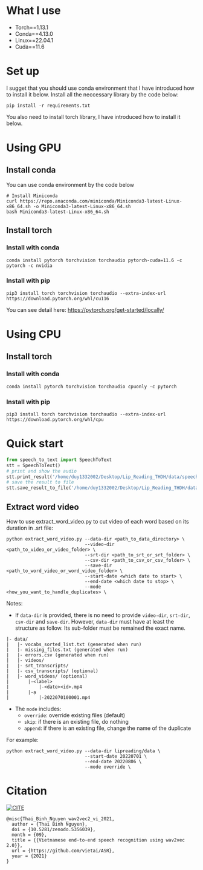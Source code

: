 # What I use
- Torch==1.13.1
- Conda==4.13.0
- Linux==22.04.1
- Cuda==11.6
# Set up
I sugget that you should use conda environment that I have introduced how to install it below.
Install all the neccessary library by the code below:
```
pip install -r requirements.txt
```
You also need to install torch library, I have introduced how to install it below.
# Using GPU
## Install conda
You can use conda environment by the code below
```
# Install Miniconda
curl https://repo.anaconda.com/miniconda/Miniconda3-latest-Linux-x86_64.sh -o Miniconda3-latest-Linux-x86_64.sh
bash Miniconda3-latest-Linux-x86_64.sh
```
## Install torch
### Install with conda
```
conda install pytorch torchvision torchaudio pytorch-cuda=11.6 -c pytorch -c nvidia
```
### Install with pip
```
pip3 install torch torchvision torchaudio --extra-index-url https://download.pytorch.org/whl/cu116
```
You can see detail here: https://pytorch.org/get-started/locally/

# Using CPU
## Install torch
### Install with conda
```
conda install pytorch torchvision torchaudio cpuonly -c pytorch
```
### Install with pip
```
pip3 install torch torchvision torchaudio --extra-index-url https://download.pytorch.org/whl/cpu
```
# Quick start
```python
from speech_to_text import SpeechToText
stt = SpeechToText()
# print and show the audio
stt.print_result('/home/duy1332002/Desktop/Lip_Reading_THDH/data/speechtotext/t5.wav')
# save the result to file
stt.save_result_to_file('/home/duy1332002/Desktop/Lip_Reading_THDH/data/speechtotext/t5.wav', '/home/duy1332002/Desktop/Lip_Reading_THDH/data/speechtotext/test1.txt')
```

## Extract word video
How to use extract_word_video.py to cut video of each word based on its duration in .srt file:
```shell
python extract_word_video.py --data-dir <path_to_data_directory> \
                             --video-dir <path_to_video_or_video_folder> \
                             --srt-dir <path_to_srt_or_srt_folder> \
                             --csv-dir <path_to_csv_or_csv_folder> \
                             --save-dir <path_to_word_video_or_word_video_folder> \
                             --start-date <which date to start> \
                             --end-date <which date to stop> \
                             --mode <how_you_want_to_handle_duplicates> \
```
Notes:
* If `data-dir` is provided, there is no need to provide `video-dir`, `srt-dir`, `csv-dir` and `save-dir`. However, `data-dir` must have at least the structure as follow. Its sub-folder must be remained the exact name.
```
|- data/
|   |- vocabs_sorted_list.txt (generated when run)
|   |- missing_files.txt (generated when run)
|   |- errors.csv (generated when run)
|   |- videos/
|   |- srt_transcripts/
|   |- csv_transcripts/ (optional)
|   |- word_videos/ (optional)
|       |-<label>
|           |-<date><id>.mp4
|       |-ạ
|           |-2022070100001.mp4
```
* The `mode` includes:
  * `override`: override existing files (default)
  * `skip`: if there is an existing file, do nothing
  * `append`: if there is an existing file, change the name of the duplicate

For example:
```shell
python extract_word_video.py --data-dir lipreading/data \
                             --start-date 20220701 \
                             --end-date 20220806 \
                             --mode override \
```

# Citation

[![CITE](https://zenodo.org/badge/DOI/10.5281/zenodo.5356039.svg)](https://github.com/vietai/ASR)

```text
@misc{Thai_Binh_Nguyen_wav2vec2_vi_2021,
  author = {Thai Binh Nguyen},
  doi = {10.5281/zenodo.5356039},
  month = {09},
  title = {{Vietnamese end-to-end speech recognition using wav2vec 2.0}},
  url = {https://github.com/vietai/ASR},
  year = {2021}
}
